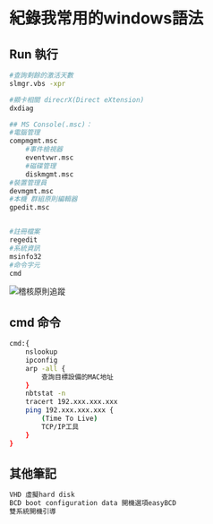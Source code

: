 # 紀錄我常用的windows語法

## Run 執行

```sh
#查詢剩餘的激活天數
slmgr.vbs -xpr 

#顯卡相關 direcrX(Direct eXtension)
dxdiag

## MS Console(.msc)：
#電腦管理
compmgmt.msc
	#事件檢視器
	eventvwr.msc
	#磁碟管理
	diskmgmt.msc
#裝置管理員
devmgmt.msc	
#本機 群組原則編輯器
gpedit.msc


#註冊檔案
regedit
#系統資訊
msinfo32
#命令字元
cmd

```

![稽核原則追蹤](https://drive.google.com/uc?export=download&id=1Qas3DIHzRj1tPMKV2Z7Rt77b8p6779rp)

## cmd 命令

```sh
cmd:{
	nslookup
	ipconfig
	arp -all {
		查詢目標設備的MAC地址
	}
	nbtstat -n
	tracert 192.xxx.xxx.xxx 
	ping 192.xxx.xxx.xxx {
		(Time To Live)
		TCP/IP工具
	}
}

```

## 其他筆記

```sh
VHD 虛擬hard disk
BCD boot configuration data 開機選項easyBCD
雙系統開機引導

```